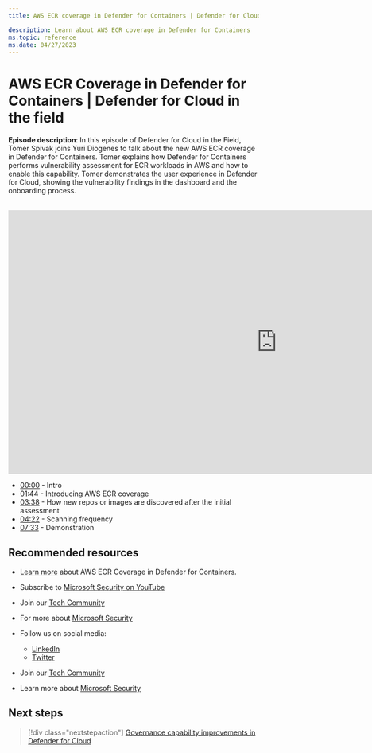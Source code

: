 ```yaml
---
title: AWS ECR coverage in Defender for Containers | Defender for Cloud in the field

description: Learn about AWS ECR coverage in Defender for Containers
ms.topic: reference
ms.date: 04/27/2023
---
```


# AWS ECR Coverage in Defender for Containers | Defender for Cloud in the field

**Episode description**: In this episode of Defender for Cloud in the Field, Tomer Spivak joins Yuri Diogenes to talk about the new AWS ECR coverage in Defender for Containers. Tomer explains how Defender for Containers performs vulnerability assessment for ECR workloads in AWS and how to enable this capability. Tomer demonstrates the user experience in Defender for Cloud, showing the vulnerability findings in the dashboard and the onboarding process.
<br>
<br>
<iframe src="https://aka.ms/docs/player?id=919f847f-4b19-4440-aede-a0917e1d7019" width="1080" height="530" allowFullScreen="true" frameBorder="0"></iframe>

- [00:00](/shows/mdc-in-the-field/aws-ecr#time=00m00s) - Intro
- [01:44](/shows/mdc-in-the-field/aws-ecr#time=01m44s) - Introducing AWS ECR coverage
- [03:38](/shows/mdc-in-the-field/aws-ecr#time=03m38s) -  How new repos or images are discovered after the initial assessment
- [04:22](/shows/mdc-in-the-field/aws-ecr#time=04m22s) - Scanning frequency
- [07:33](/shows/mdc-in-the-field/aws-ecr#time=07m33s) - Demonstration


## Recommended resources
  - [Learn more](defender-for-containers-vulnerability-assessment-elastic.md) about AWS ECR Coverage in Defender for Containers.
  - Subscribe to [Microsoft Security on YouTube](https://www.youtube.com/playlist?list=PL3ZTgFEc7LysiX4PfHhdJPR7S8mGO14YS)
  - Join our [Tech Community](https://aka.ms/SecurityTechCommunity)
  - For more about [Microsoft Security](https://msft.it/6002T9HQY)

- Follow us on social media:

     - [LinkedIn](https://www.youtube.com/redirect?event=video_description&redir_token=QUFFLUhqbFk5TXZuQld2NlpBRV9BQlJqMktYSm95WWhCZ3xBQ3Jtc0tsQU13MkNPWGNFZzVuem5zc05wcnp0VGxybHprVTkwS2todWw0b0VCWUl4a2ZKYVktNGM1TVFHTXpmajVLcjRKX0cwVFNJaDlzTld4MnhyenBuUGRCVmdoYzRZTjFmYXRTVlhpZGc4MHhoa3N6ZDhFMA&q=https%3A%2F%2Fwww.linkedin.com%2Fshowcase%2Fmicrosoft-security%2F)
     - [Twitter](https://twitter.com/msftsecurity)

- Join our [Tech Community](https://aka.ms/SecurityTechCommunity)

- Learn more about [Microsoft Security](https://msft.it/6002T9HQY)

## Next steps

> [!div class="nextstepaction"]
> [Governance capability improvements in Defender for Cloud](episode-twenty-six.md)
